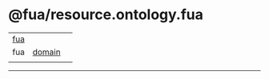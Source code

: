 # @fua/resource.ontology.fua

|                    |                              |     |
|:-------------------|:-----------------------------|:----|
| [fua](./README.md) |                              |     |
| fua                | [domain](./domain/README.md) |     |
|                    |                              |     |

---
